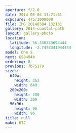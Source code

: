 ```yaml
---
aperture: f/2.0
date: 2014-05-04 13:21:31
exposure: 475/1000000
file: IMG_20140504_132131
gallery: 2014-coastal-path
layout: gallery-photo
location:
  latitude: 56.330333694444
  longitude: -2.7478341944444
model: One S
next: 658404b
ordering: 8
previous: 7b75179
sizes:
  640w:
    height: 362
    width: 640
  200x200:
    height: 200
    width: 200
  96x96:
    height: 96
    width: 96
title: null
make: HTC
---
```

